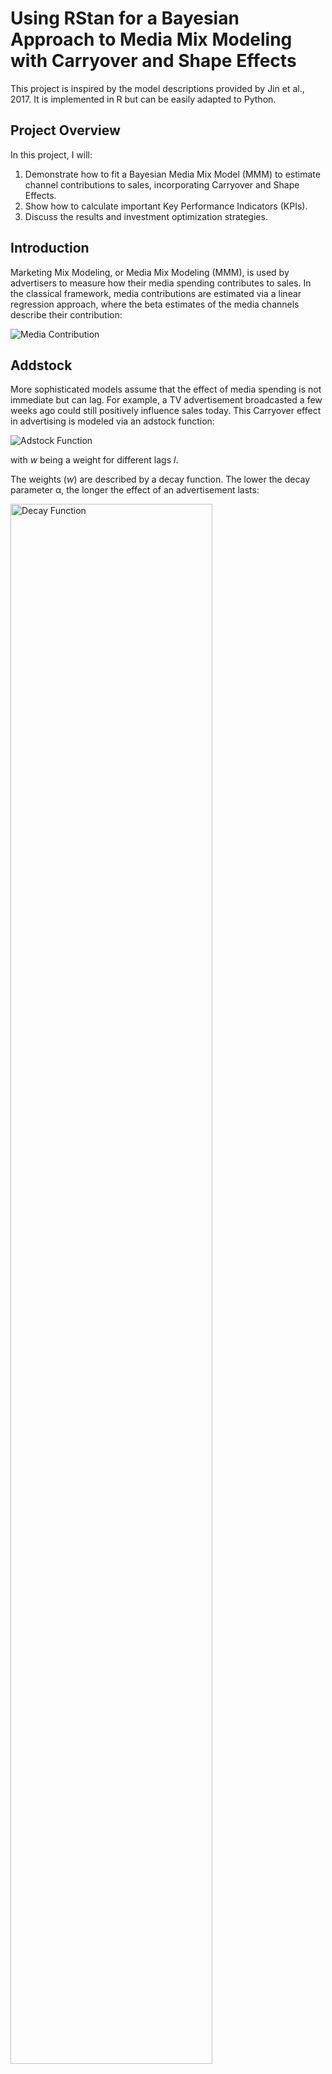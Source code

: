 
# Using RStan for a Bayesian Approach to Media Mix Modeling with Carryover and Shape Effects

This project is inspired by the model descriptions provided by Jin et al., 2017. It is implemented in R but can be easily adapted to Python.

## Project Overview

In this project, I will:
1. Demonstrate how to fit a Bayesian Media Mix Model (MMM) to estimate channel contributions to sales, incorporating Carryover and Shape Effects.
2. Show how to calculate important Key Performance Indicators (KPIs).
3. Discuss the results and investment optimization strategies.

## Introduction

Marketing Mix Modeling, or Media Mix Modeling (MMM), is used by advertisers to measure how their media spending contributes to sales. In the classical framework, media contributions are estimated via a linear regression approach, where the beta estimates of the media channels describe their contribution:

![Media Contribution](image.png)

## Addstock

More sophisticated models assume that the effect of media spending is not immediate but can lag. For example, a TV advertisement broadcasted a few weeks ago could still positively influence sales today. This Carryover effect in advertising is modeled via an adstock function:

![Adstock Function](image-2.png)

with *w* being a weight for different lags *l*.

The weights (*w*) are described by a decay function. The lower the decay parameter &alpha;, the longer the effect of an advertisement lasts:

<img src="image-1.png" alt="Decay Function" style="width: 80%;">

## Diminishing Returns

Another important assumption is that media spending does not necessarily increase sales linearly. At some point, each additional dollar spent will have less effect. This is described by a Hill function:

![Hill Function](image-3.png)

with the parameter *K* describing the half-saturation point and *S* describing the slope.

## Model

The final model has the following parameters:

| Parameter            | Description                                                   | Variable name in model |
|----------------------|---------------------------------------------------------------|------------------------|
| Intercept            | Base sales                                                    | *intercept*            |
| Control betas        | Control variables accounting for other factors such as seasonality | *beta_ctrl*            |
| Media betas          | Scaling the influence of the media                            | *beta_media*           |
| Half-saturation point| Describing the investment when half the maximal influence is reached | *ec*                   |
| Slope                | Describing the shape of the Hill function                     | *slope*                |

## Data

I explored the data posted on this Git repository. It describes weekly sales over approximately 4 years with investments in TV, newspaper, and radio:

<img src="plots/sales_mmm_data.png" style="width: 80%;">

with most spending being on TV:

<img src="plots/investment_mmm_data.png" style="width: 80%;">

We can now model the effect of media spending on sales with our model written in Stan:

```stan
functions {
  // the Hill function
  real Hill(real t, real ec, real slope) {
    return 1 / (1 + (t / ec)^(-slope));
  }
  // the adstock transformation with a vector of weights
  real Adstock(vector t, row_vector weights) {
    return dot_product(t, weights) / sum(weights);
  }
}

data {
  int<lower=1> N;
  real y[N]; // the vector of sales
  int<lower=1> max_lag; // the maximum duration of lag effect, in weeks
  int<lower=1> num_media; // the number of media channels
  matrix[N + max_lag -1, num_media] X_media; // matrix of media variables
  int<lower=1> num_ctrl; // the number of other control variables
  matrix[N, num_ctrl] X_ctrl; // a matrix of control variables
}

parameters {
  real<lower=0> noise_var; // residual variance
  real intercept; // the intercept
  vector[num_media] beta_media; // the coefficients for media variables
  vector[num_ctrl] beta_ctrl; // the coefficients for control variables
  vector<lower=0,upper=1>[num_media] decay; // the decay parameter for adstock
  vector<lower=0>[num_media] ec; // hill
  vector<lower=0>[num_media] slope;
}

transformed parameters {
  real cum_effect;
  row_vector[max_lag] lag_weights;
  matrix[N, num_media] cum_effects_hill;
  real mu[N];
  for (nn in 1:N) {
    for (media in 1:num_media) {
      for (lag in 1:max_lag) {
        lag_weights[lag] <- pow(decay[media], (lag) ^ 2);
      }
      cum_effect <- Adstock(sub_col(X_media, nn, media, max_lag), lag_weights);
      cum_effects_hill[nn, media] <- Hill(cum_effect, ec[media], slope[media]);
    }
    mu[nn] <- intercept + dot_product(cum_effects_hill[nn], beta_media) +
    dot_product(X_ctrl[nn], beta_ctrl);
  } 
}

model {
  decay ~ beta(3,10);
  intercept ~ normal(0, 5);
  beta_media ~ normal(0, 1);
  beta_ctrl ~ normal(0, 1);
  noise_var ~ inv_gamma(0.05, 0.05 * 0.01);
  slope ~ normal(1,0.3);
  ec ~ gamma(4, 0.1);
  y ~ normal(mu, sqrt(noise_var));
}

generated quantities {
  real cum_effect2;
  row_vector[max_lag] lag_weights2;
  matrix[N, num_media] cum_effects_hill2;
  matrix[N, num_media] media_contr;
  real tot[N];
  real contr[N];
  
  for (nn in 1:N) {
    for (media in 1:num_media) {
      for (lag in 1:max_lag) {
        lag_weights2[lag] <- pow(decay[media], (lag) ^ 2);
      }
      cum_effect2 <- Adstock(sub_col(X_media, nn, media, max_lag), lag_weights2);
      cum_effects_hill2[nn, media] <- Hill(cum_effect2, ec[media], slope[media]);
    }
    tot[nn] <- intercept + dot_product(cum_effects_hill2[nn], beta_media) +
    dot_product(X_ctrl[nn], beta_ctrl);
    contr[nn] <- intercept + dot_product(X_ctrl[nn], beta_ctrl);
    media_contr[nn, 1] <- intercept + dot_product([0, cum_effects_hill2[nn,2],cum_effects_hill2[nn,3]], beta_media) +
    dot_product(X_ctrl[nn], beta_ctrl);
    media_contr[nn, 2] <- intercept + dot_product([cum_effects_hill2[nn,1],0,cum_effects_hill2[nn,3]], beta_media) +
    dot_product(X_ctrl[nn], beta_ctrl);
    media_contr[nn, 3] <- intercept + dot_product([cum_effects_hill2[nn,1],cum_effects_hill2[nn,2],0], beta_media) +
    dot_product(X_ctrl[nn], beta_ctrl);
  } 
}
```

## Results

### Sales Contribution

1. About 30% of the sales cannot be attributed to media spending.
2. TV has the highest contribution to sales, averaging about 40%.
3. Radio and newspaper have less contribution, with newspaper contributing only a few percent.

<img src="plots/contribution_mmm_data.png" style="width: 80%;">

### Carry-over Effect

The effect of media decays very fast:

<img src="plots/lag_mmm_data.png" style="width: 50%;">

### Hill Function

While the effect of newspaper spending on sales saturates quickly, sales continue to increase with higher spending on TV and radio.

<img src="plots/p_hill_mmm_data.png" style="width: 50%;">

### Return on Investment

Radio clearly has the highest rate of return, suggesting that increasing investment in radio may be beneficial. On the other hand, ROI in newspapers is very low and probably not worth it.

<img src="plots/roi_mmm_data.png" style="width: 50%;">

### Why Bayesian?

This project demonstrates the use of mixed marketing models to analyze the relationship between marketing channel spends and sales outcomes using a Bayesian framework.

The benefits of Bayesian frameworks include:
1. Allowing the incorporation of prior knowledge via priors.
2. Building custom models using PyMC or Stan.
3. Enabling the formulation of generative models.
4. Providing better uncertainty quantification in model parameters and forecasts.

### Prerequisites

- R and RStudio installed on your machine.
- Required R packages: `datarium`, `tidyr`, `PerformanceAnalytics`, `ggplot2`, `rstan`, `dplyr`, and others.

Check out the HTML file `Market_mix_modeling.html` for the results and `Market_mix_modeling.Rmd` for the code.
